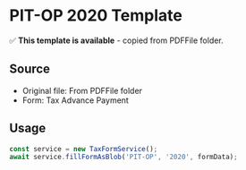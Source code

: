 # PIT-OP 2020 Template

✅ **This template is available** - copied from PDFFile folder.

## Source
- Original file: From PDFFile folder
- Form: Tax Advance Payment

## Usage
```typescript
const service = new TaxFormService();
await service.fillFormAsBlob('PIT-OP', '2020', formData);
```
